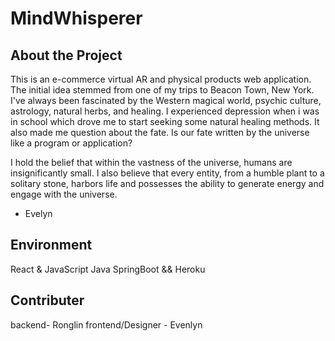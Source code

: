 # MindWhisperer 

## About the Project 
This is an e-commerce virtual AR and physical products web application. The initial idea stemmed from one of my trips to Beacon Town, New York. I've always been fascinated by the Western magical world, psychic culture, astrology, natural herbs, and healing. I experienced depression when i was in school which drove me to start seeking some natural healing methods. It also made me question about the fate. Is our fate written by the universe like a program or application?
 
I hold the belief that within the vastness of the universe, humans are insignificantly small. I also believe that every entity, from a humble plant to a solitary stone, harbors life and possesses the ability to generate energy and engage with the universe.

- Evelyn

## Environment 
React & JavaScript 
Java SpringBoot && Heroku

## Contributer 
backend- Ronglin 
frontend/Designer - Evenlyn
